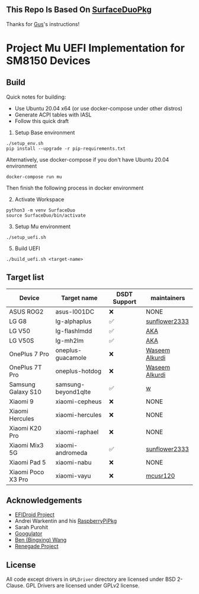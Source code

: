 ## This Repo Is Based On [SurfaceDuoPkg](https://github.com/Woa-Project/SurfaceDuoPkg/)

Thanks for [Gus](https://github.com/gus33000)'s instructions!

# Project Mu UEFI Implementation for SM8150 Devices

## Build

Quick notes for building:

- Use Ubuntu 20.04 x64 (or use docker-compose under other distros)
- Generate ACPI tables with IASL
- Follow this quick draft

1. Setup Base environment

```
./setup_env.sh
pip install --upgrade -r pip-requirements.txt
```

Alternatively, use docker-compose if you don't have Ubuntu 20.04 environment

```
docker-compose run mu
```

Then finish the following process in docker environment

2. Activate Workspace

```
python3 -m venv SurfaceDuo
source SurfaceDuo/bin/activate
```

3. Setup Mu environment

```
./setup_uefi.sh
```

5. Build UEFI

```
./build_uefi.sh <target-name>
```

## Target list

| Device             | Target name         | DSDT Support | maintainers                                        |
| ------------------ | ------------------- | ------------ | -------------------------------------------------- |
| ASUS ROG2          | asus-I001DC         | ❌           | NONE                                               |
| LG G8              | lg-alphaplus        | ✅           | [sunflower2333](https://github.com/sunflower2333)  |
| LG V50             | lg-flashlmdd        | ✅           | [AKA](https://github.com/AKAsaliza)                |
| LG V50S            | lg-mh2lm            | ✅           | [AKA](https://github.com/AKAsaliza)                |
| OnePlus 7 Pro      | oneplus-guacamole   | ❌           | [Waseem Alkurdi](https://github.com/WaseemAlkurdi) |
| OnePlus 7T Pro     | oneplus-hotdog      | ❌           | [Waseem Alkurdi](https://github.com/WaseemAlkurdi) |
| Samsung Galaxy S10 | samsung-beyond1qlte | ✅           | [w](https://github.com/Idonotkno)                  |
| Xiaomi 9           | xiaomi-cepheus      | ❌           | NONE                                               |
| Xiaomi Hercules    | xiaomi-hercules     | ❌           | NONE                                               |
| Xiaomi K20 Pro     | xiaomi-raphael      | ❌           | NONE                                               |
| Xiaomi Mix3 5G     | xiaomi-andromeda    | ✅           | [sunflower2333](https://github.com/sunflower2333)  |
| Xiaomi Pad 5       | xiaomi-nabu         | ❌           | NONE                                               |
| Xiaomi Poco X3 Pro | xiaomi-vayu         | ❌           | [mcusr120](https://github.com/mcusr120)            |

## Acknowledgements

- [EFIDroid Project](http://efidroid.org)
- Andrei Warkentin and his [RaspberryPiPkg](https://github.com/andreiw/RaspberryPiPkg)
- Sarah Purohit
- [Googulator](https://github.com/Googulator/)
- [Ben (Bingxing) Wang](https://github.com/imbushuo/)
- [Renegade Project](https://github.com/edk2-porting/)

## License

All code except drivers in `GPLDriver` directory are licensed under BSD 2-Clause.
GPL Drivers are licensed under GPLv2 license.

